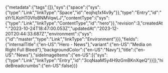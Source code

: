{"metadata":{"tags":[]},"sys":{"space":{"sys":{"type":"Link","linkType":"Space","id":"eojhq1xf4v9y"}},"type":"Entry","id":"sYr1LKoHT0VfoBNMVqwLJ","contentType":{"sys":{"type":"Link","linkType":"ContentType","id":"hero"}},"revision":3,"createdAt":"2023-10-24T18:47:00.053Z","updatedAt":"2023-12-20T20:44:33.687Z","environment":{"sys":{"id":"master","type":"Link","linkType":"Environment"}}},"fields":{"internalTitle":{"en-US":"Hero - News"},"variant":{"en-US":"Media on Right Full Bleed"},"backgroundColor":{"en-US":"Navy"},"title":{"en-US":"News"},"sideImageItems":{"en-US":[{"sys":{"type":"Link","linkType":"Entry","id":"3cqNaaM5y4H9zGmBKnXqeQ"}}]},"hideBreadcrumbs":{"en-US":false}}}